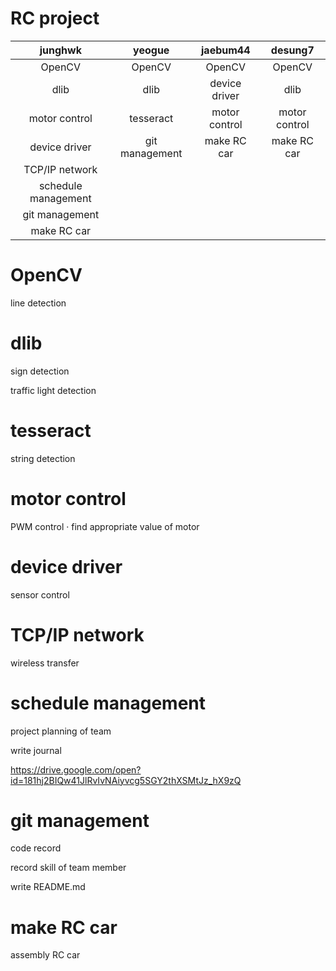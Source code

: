 # RC project

| junghwk | yeogue | jaebum44 | desung7 |
| :---: | :---: | :---: | :---: |
| OpenCV | OpenCV | OpenCV | OpenCV |
| dlib | dlib | device driver | dlib |
| motor control | tesseract | motor control | motor control |
| device driver | git management | make RC car | make RC car |
| TCP/IP network | | | |
| schedule management | | | |
| git management | | | |
| make RC car | | | |

# OpenCV

line detection

# dlib

sign detection

traffic light detection

# tesseract

string detection

# motor control

PWM control · find appropriate value of motor

# device driver

sensor control

# TCP/IP network

wireless transfer

# schedule management

project planning of team

write journal

<https://drive.google.com/open?id=181hj2BIQw41JlRvIvNAiyvcg5SGY2thXSMtJz_hX9zQ>

# git management

code record

record skill of team member

write README.md

# make RC car

assembly RC car

